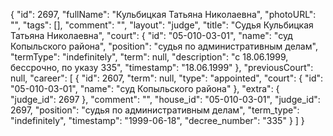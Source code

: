{
    "id": 2697,
    "fullName": "Кульбицкая Татьяна Николаевна",
    "photoURL": "",
    "tags": [],
    "comment": "",
    "layout": "judge",
    "title": "Судья Кульбицкая Татьяна Николаевна",
    "court": {
        "id": "05-010-03-01",
        "name": "суд Копыльского района",
        "position": "судья по административным делам",
        "termType": "indefinitely",
        "term": null,
        "description": "c 18.06.1999, бессрочно, по указу 335",
        "timestamp": "18.06.1999"
    },
    "previousCourt": null,
    "career": [
        {
            "id": 2607,
            "term": null,
            "type": "appointed",
            "court": {
                "id": "05-010-03-01",
                "name": "суд Копыльского района"
            },
            "extra": {
                "judge_id": 2697
            },
            "comment": "",
            "house_id": "05-010-03-01",
            "judge_id": 2697,
            "position": "судья по административным делам",
            "term_type": "indefinitely",
            "timestamp": "1999-06-18",
            "decree_number": "335"
        }
    ]
}